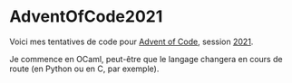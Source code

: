 # AdventOfCode2021

Voici mes tentatives de code pour [Advent of Code](https://adventofcode.com), session [2021](https://adventofcode.com).

Je commence en OCaml, peut-être que le langage changera en cours de route (en Python ou en C, par exemple).
